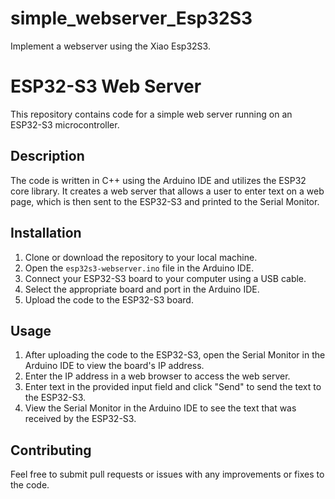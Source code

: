 # simple_webserver_Esp32S3
Implement a webserver using the Xiao Esp32S3.

# ESP32-S3 Web Server

This repository contains code for a simple web server running on an ESP32-S3 microcontroller. 

## Description

The code is written in C++ using the Arduino IDE and utilizes the ESP32 core library. It creates a web server that allows a user to enter text on a web page, which is then sent to the ESP32-S3 and printed to the Serial Monitor. 

## Installation

1. Clone or download the repository to your local machine.
2. Open the `esp32s3-webserver.ino` file in the Arduino IDE.
3. Connect your ESP32-S3 board to your computer using a USB cable.
4. Select the appropriate board and port in the Arduino IDE.
5. Upload the code to the ESP32-S3 board.

## Usage

1. After uploading the code to the ESP32-S3, open the Serial Monitor in the Arduino IDE to view the board's IP address.
2. Enter the IP address in a web browser to access the web server.
3. Enter text in the provided input field and click "Send" to send the text to the ESP32-S3.
4. View the Serial Monitor in the Arduino IDE to see the text that was received by the ESP32-S3.

## Contributing

Feel free to submit pull requests or issues with any improvements or fixes to the code.
